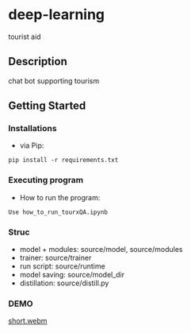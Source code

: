 # deep-learning
tourist aid
## Description

chat bot supporting tourism

## Getting Started


### Installations

* via Pip: 
```
pip install -r requirements.txt
```

### Executing program

* How to run the program:
```
Use how_to_run_tourxQA.ipynb
```
### Struc 
* model + modules: source/model, source/modules
* trainer: source/trainer
* run script: source/runtime
* model saving: source/model_dir
* distillation: source/distill.py
### DEMO
[short.webm](https://user-images.githubusercontent.com/77192945/219418319-8831b116-2eb4-4c7c-9331-7b0e6a09e587.webm)



